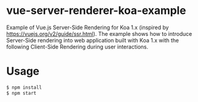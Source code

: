 # vue-server-renderer-koa-example
Example of Vue.js Server-Side Rendering for Koa 1.x (inspired by https://vuejs.org/v2/guide/ssr.html).
The example shows how to introduce Server-Side rendering into web application built
with Koa 1.x with the following Client-Side Rendering during user interactions.

# Usage

``` bash
$ npm install
$ npm start
```
